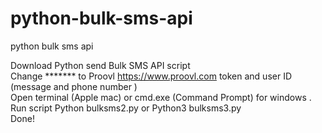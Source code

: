 # python-bulk-sms-api
python bulk sms api

Download Python send Bulk SMS API script<br>
Change ******* to Proovl <a href="https://www.proovl.com">https://www.proovl.com</a> token and user ID (message and phone number )<br>
Open terminal (Apple mac) or cmd.exe (Command Prompt) for windows .<br>
Run script Python bulksms2.py or Python3 bulksms3.py<br>
Done!<br>
